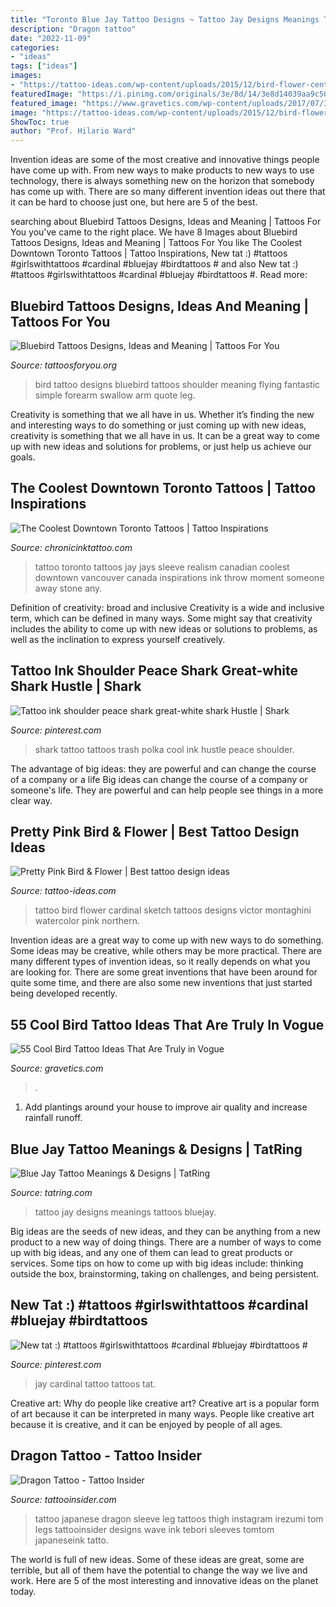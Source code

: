 ```yaml
---
title: "Toronto Blue Jay Tattoo Designs ~ Tattoo Jay Designs Meanings Tattoos Bluejay"
description: "Dragon tattoo"
date: "2022-11-09"
categories:
- "ideas"
tags: ["ideas"]
images:
- "https://tattoo-ideas.com/wp-content/uploads/2015/12/bird-flower-center-back-tattoo.jpg"
featuredImage: "https://i.pinimg.com/originals/3e/8d/14/3e8d14039aa9c50db5e704a7639f2c85.jpg"
featured_image: "https://www.gravetics.com/wp-content/uploads/2017/07/3D-Bird-Tattoo-On-Arm.jpg"
image: "https://tattoo-ideas.com/wp-content/uploads/2015/12/bird-flower-center-back-tattoo.jpg"
ShowToc: true
author: "Prof. Hilario Ward"
---
```



Invention ideas are some of the most creative and innovative things people have come up with. From new ways to make products to new ways to use technology, there is always something new on the horizon that somebody has come up with. There are so many different invention ideas out there that it can be hard to choose just one, but here are 5 of the best.

	

		
searching about Bluebird Tattoos Designs, Ideas and Meaning | Tattoos For You you've came to the right place. We have 8 Images about Bluebird Tattoos Designs, Ideas and Meaning | Tattoos For You like The Coolest Downtown Toronto Tattoos | Tattoo Inspirations, New tat :) #tattoos #girlswithtattoos #cardinal #bluejay #birdtattoos # and also New tat :) #tattoos #girlswithtattoos #cardinal #bluejay #birdtattoos #. Read more:
		
    
## Bluebird Tattoos Designs, Ideas And Meaning | Tattoos For You

<img loading=lazy src="https://www.tattoosforyou.org/wp-content/uploads/2016/02/Bluebird-Tattoo.jpg" onerror="this.onerror=null;this.src='https://tse3.mm.bing.net/th?id=OIP.ndocHcqAsdgBE_hKLC3ZxQHaJ7&amp;pid=15.1';" alt="Bluebird Tattoos Designs, Ideas and Meaning | Tattoos For You">

_Source: tattoosforyou.org_

>bird tattoo designs bluebird tattoos shoulder meaning flying fantastic simple forearm swallow arm quote leg. 

	

Creativity is something that we all have in us. Whether it’s finding the new and interesting ways to do something or just coming up with new ideas, creativity is something that we all have in us. It can be a great way to come up with new ideas and solutions for problems, or just help us achieve our goals.

    
## The Coolest Downtown Toronto Tattoos | Tattoo Inspirations

<img loading=lazy src="https://www.chronicinktattoo.com/wp-content/uploads/2018/04/Blue-Jay-Tattoo.jpg" onerror="this.onerror=null;this.src='https://tse4.mm.bing.net/th?id=OIP.CgH6crQ6XmfumMxNDixXewHaJP&amp;pid=15.1';" alt="The Coolest Downtown Toronto Tattoos | Tattoo Inspirations">

_Source: chronicinktattoo.com_

>tattoo toronto tattoos jay jays sleeve realism canadian coolest downtown vancouver canada inspirations ink throw moment someone away stone any. 

	

Definition of creativity: broad and inclusive
Creativity is a wide and inclusive term, which can be defined in many ways. Some might say that creativity includes the ability to come up with new ideas or solutions to problems, as well as the inclination to express yourself creatively.

    
## Tattoo Ink Shoulder Peace Shark Great-white Shark Hustle | Shark

<img loading=lazy src="https://i.pinimg.com/736x/f0/33/80/f03380848f421d77298bc7d17c9fbfda--shark-shark-sharks.jpg" onerror="this.onerror=null;this.src='https://tse2.mm.bing.net/th?id=OIP.qcNyvlkXr7BkN223IJxEQwEsEs&amp;pid=15.1';" alt="Tattoo ink shoulder peace shark great-white shark Hustle | Shark">

_Source: pinterest.com_

>shark tattoo tattoos trash polka cool ink hustle peace shoulder. 

	

The advantage of big ideas: they are powerful and can change the course of a company or a life
Big ideas can change the course of a company or someone's life. They are powerful and can help people see things in a more clear way.

    
## Pretty Pink Bird &amp; Flower | Best Tattoo Design Ideas

<img loading=lazy src="https://tattoo-ideas.com/wp-content/uploads/2015/12/bird-flower-center-back-tattoo.jpg" onerror="this.onerror=null;this.src='https://tse4.mm.bing.net/th?id=OIP.ZRBFJa7XnUdU94JZtNF3MgHaHa&amp;pid=15.1';" alt="Pretty Pink Bird &amp; Flower | Best tattoo design ideas">

_Source: tattoo-ideas.com_

>tattoo bird flower cardinal sketch tattoos designs victor montaghini watercolor pink northern. 

	

Invention ideas are a great way to come up with new ways to do something. Some ideas may be creative, while others may be more practical. There are many different types of invention ideas, so it really depends on what you are looking for. There are some great inventions that have been around for quite some time, and there are also some new inventions that just started being developed recently.

    
## 55 Cool Bird Tattoo Ideas That Are Truly In Vogue

<img loading=lazy src="https://www.gravetics.com/wp-content/uploads/2017/07/3D-Bird-Tattoo-On-Arm.jpg" onerror="this.onerror=null;this.src='https://tse4.mm.bing.net/th?id=OIP.WVwjP74Isdeh8UXpXnc6gwHaHa&amp;pid=15.1';" alt="55 Cool Bird Tattoo Ideas That Are Truly in Vogue">

_Source: gravetics.com_

>. 

	

1. Add plantings around your house to improve air quality and increase rainfall runoff.

    
## Blue Jay Tattoo Meanings &amp; Designs | TatRing

<img loading=lazy src="https://usercontent2.hubstatic.com/7148445_50.jpg" onerror="this.onerror=null;this.src='https://tse3.mm.bing.net/th?id=OIP.BLaWKAZ9wm0BvWHtwBsiKwHaJ7&amp;pid=15.1';" alt="Blue Jay Tattoo Meanings &amp; Designs | TatRing">

_Source: tatring.com_

>tattoo jay designs meanings tattoos bluejay. 

	

Big ideas are the seeds of new ideas, and they can be anything from a new product to a new way of doing things. There are a number of ways to come up with big ideas, and any one of them can lead to great products or services. Some tips on how to come up with big ideas include: thinking outside the box, brainstorming, taking on challenges, and being persistent.

    
## New Tat :) #tattoos #girlswithtattoos #cardinal #bluejay #birdtattoos #

<img loading=lazy src="https://i.pinimg.com/originals/3e/8d/14/3e8d14039aa9c50db5e704a7639f2c85.jpg" onerror="this.onerror=null;this.src='https://tse1.mm.bing.net/th?id=OIP.kaxXJJZU9Ry5KBgw0m5_IAAAAA&amp;pid=15.1';" alt="New tat :) #tattoos #girlswithtattoos #cardinal #bluejay #birdtattoos #">

_Source: pinterest.com_

>jay cardinal tattoo tattoos tat. 

	

Creative art: Why do people like creative art?
Creative art is a popular form of art because it can be interpreted in many ways. People like creative art because it is creative, and it can be enjoyed by people of all ages.

    
## Dragon Tattoo - Tattoo Insider

<img loading=lazy src="https://www.tattooinsider.com/wp-content/uploads/2018/01/Dragon-Tattoo-by-Tom-Tom.jpg" onerror="this.onerror=null;this.src='https://tse2.mm.bing.net/th?id=OIP.a7faHbbcRSWUd8diCVOohgHaJK&amp;pid=15.1';" alt="Dragon Tattoo - Tattoo Insider">

_Source: tattooinsider.com_

>tattoo japanese dragon sleeve leg tattoos thigh instagram irezumi tom legs tattooinsider designs wave ink tebori sleeves tomtom japaneseink tatto. 

	

The world is full of new ideas. Some of these ideas are great, some are terrible, but all of them have the potential to change the way we live and work. Here are 5 of the most interesting and innovative ideas on the planet today.

